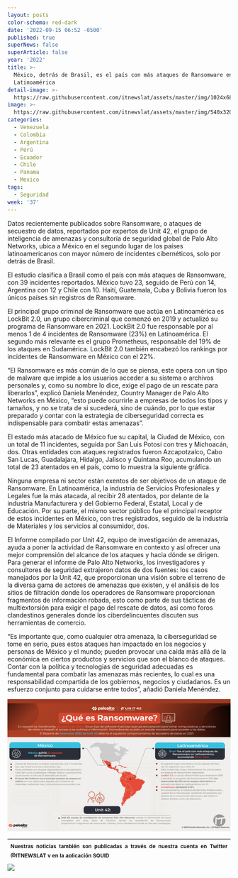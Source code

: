 ```yaml
---
layout: posts
color-schema: red-dark
date: '2022-09-15 06:52 -0500'
published: true
superNews: false
superArticle: false
year: '2022'
title: >-
  México, detrás de Brasil, es el país con más ataques de Ransomware en
  Latinoamérica
detail-image: >-
  https://raw.githubusercontent.com/itnewslat/assets/master/img/1024x680/grafica-ransomware-g.jpg
image: >-
  https://raw.githubusercontent.com/itnewslat/assets/master/img/540x320/grafica-ransomware-p.jpg
categories:
  - Venezuela
  - Colombia
  - Argentina
  - Perú
  - Ecuador
  - Chile
  - Panama
  - Mexico
tags:
  - Seguridad
week: '37'
---
```

Datos recientemente publicados sobre Ransomware, o ataques de secuestro de datos, reportados por expertos de Unit 42, el grupo de inteligencia de amenazas y consultoría de seguridad global de Palo Alto Networks, ubica a México en el segundo lugar de los países latinoamericanos con mayor número de incidentes cibernéticos, solo por detrás de Brasil.
 
El estudio clasifica a Brasil como el país con más ataques de Ransomware, con 39 incidentes reportados. México tuvo 23, seguido de Perú con 14, Argentina con 12 y Chile con 10. Haití, Guatemala, Cuba y Bolivia fueron los únicos países sin registros de Ransomware.
 
El principal grupo criminal de Ransomware que actúa en Latinoamérica es LockBit 2.0, un grupo cibercriminal que comenzó en 2019 y actualizó su programa de Ransomware en 2021. LockBit 2.0 fue responsable por al menos 1 de 4 incidentes de Ransomware (23%) en Latinoamérica. El segundo más relevante es el grupo Prometheus, responsable del 19% de los ataques en Sudamérica. LockBit 2.0 también encabezó los rankings por incidentes de Ransomware en México con el 22%.
 
“El Ransomware es más común de lo que se piensa, este opera con un tipo de malware que impide a los usuarios acceder a su sistema o archivos personales y, como su nombre lo dice, exige el pago de un rescate para liberarlos”, explicó Daniela Menéndez, Country Manager de Palo Alto Networks en México, “esto puede ocurrirle a empresas de todos los tipos y tamaños, y no se trata de si sucederá, sino de cuándo, por lo que estar preparado y contar con la estrategia de ciberseguridad correcta es indispensable para combatir estas amenazas”.
 
El estado más atacado de México fue su capital, la Ciudad de México, con un total de 11 incidentes, seguida por San Luis Potosí con tres y Michoacán, dos. Otras entidades con ataques registrados fueron Azcapotzalco, Cabo San Lucas, Guadalajara, Hidalgo, Jalisco y Quintana Roo, acumulando un total de 23 atentados en el país, como lo muestra la siguiente gráfica.
 
Ninguna empresa ni sector están exentos de ser objetivos de un ataque de Ransomware. En Latinoamérica, la industria de Servicios Profesionales y Legales fue la más atacada, al recibir 28 atentados, por delante de la industria Manufacturera y del Gobierno Federal, Estatal, Local y de Educación. Por su parte, el mismo sector público fue el principal receptor de estos incidentes en México, con tres registrados, seguido de la industria de Materiales y los servicios al consumidor, dos.
 
El Informe compilado por Unit 42, equipo de investigación de amenazas, ayuda a poner la actividad de Ransomware en contexto y así ofrecer una mejor comprensión del alcance de los ataques y hacia dónde se dirigen. Para generar el informe de Palo Alto Networks, los investigadores y consultores de seguridad extrajeron datos de dos fuentes: los casos manejados por la Unit 42, que proporcionan una visión sobre el terreno de la diversa gama de actores de amenazas que existen, y el análisis de los sitios de filtración donde los operadores de Ransomware proporcionan fragmentos de información robada, esto como parte de sus tácticas de multiextorsión para exigir el pago del rescate de datos, así como foros clandestinos generales donde los ciberdelincuentes discuten sus herramientas de comercio.
 
“Es importante que, como cualquier otra amenaza, la ciberseguridad se tome en serio, pues estos ataques han impactado en los negocios y personas de México y el mundo; pueden provocar una caída más allá de la económica en ciertos productos y servicios que son el blanco de ataques. Contar con la política y tecnologías de seguridad adecuadas es fundamental para combatir las amenazas más recientes, lo cual es una responsabilidad compartida de los gobiernos, negocios y ciudadanos. Es un esfuerzo conjunto para cuidarse entre todos”, añadió Daniela Menéndez.
 
![](https://raw.githubusercontent.com/itnewslat/assets/master/img/540x320/grafica-ransomware-p.jpg)

<table style="height: 42px;" width="569">
<tbody>
<tr>
<td style="text-align: justify;"><sub><strong>Nuestras noticias también son publicadas a través de nuestra cuenta en Twitter <a href="https://twitter.com/itnewslat?lang=es">@ITNEWSLAT</a> y en la aplicación <a href="https://squidapp.co/en/">SQUID</a></strong></sub></td>
</tr>
</tbody>
</table>

<img src="https://tracker.metricool.com/c3po.jpg?hash=56f88a41e39ab42c063cc51676587a04"/>